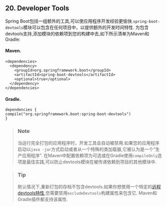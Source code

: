 ## 20. Developer Tools
Spring Boot包括一组额外的工具,可以使应用程序开发经验更愉快.`spring-boot-devtools`模块可以包含在任何项目中，以提供额外的开发时间特性.
为包含devtools支持,添加模块的依赖项到您的构建中去,如下所示清单为Maven和Gradle:
#### Maven.
```
<dependencies>
  <dependency>
    <groupId>org.springframework.boot</groupId>
    <artifactId>spring-boot-devtools</artifactId>
    <optional>true</optional>
  </dependency>
</dependencies>
```
#### Gradle.
```
dependencies {
compile("org.springframework.boot:spring-boot-devtools")
}
```
>### Note
>当运行完全打包的应用程序时，开发工具会自动被禁用.如果您的应用程序启动以`java -jar`方式启动或者从一个特殊的类加载器,它被认为是一个“生产应用程序”.
>在Maven中配置依赖项为可选或在Gradle使用`compileOnly`选项是最佳实践,可以防止devtools模块在被传递依赖到项目的其他模块中.

>### Tip
>默认情况下,重新打包的存档不包含devtools.如果你想使用一个特定的[远程devtools特性](20.5.Remote%20Applications.md),您需要禁用`excludeDevtools`构建属性来包含它.
>Maven和Gradle插件都支持该属性.